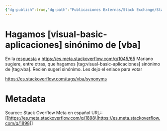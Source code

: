 ```yaml
---
{"dg-publish":true,"dg-path":"Publicaciones Externas/Stack Exchange/Stack Overflow en español/Stack Overflow en español Meta/es.meta.stackoverflow.com-1898.md","permalink":"/publicaciones-externas/stack-exchange/stack-overflow-en-espanol/stack-overflow-en-espanol-meta/es-meta-stackoverflow-com-1898/","title":"Hagamos [visual-basic-aplicaciones] sinónimo de [vba]","hide":true,"noteIcon":"default","created":"2024-04-03T12:49:10.630-06:00","updated":"2024-04-05T16:44:01.156-06:00"}
---
```


# Hagamos [visual-basic-aplicaciones] sinónimo de [vba]

En la [respuesta][1] a https://es.meta.stackoverflow.com/q/1045/65 Mariano sugiere, entre otras, que hagamos [tag:visual-basic-aplicaciones] sinónimo de [tag:vba]. Recién sugerí sinónimo. Les dejo el enlace para votar

https://es.stackoverflow.com/tags/vba/synonyms 


  [1]: https://es.meta.stackoverflow.com/a/1047/65

# Metadata
Source:: Stack Overflow Meta en español
URL:: [[https://es.meta.stackoverflow.com/q/1898\|https://es.meta.stackoverflow.com/q/1898]]

